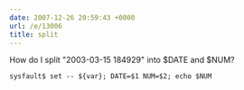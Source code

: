 ```yaml
---
date: 2007-12-26 20:59:43 +0000
url: /e/13006
title: split
---
```


How do I split "2003-03-15      184929" into $DATE and $NUM?

	sysfault$ set -- ${var}; DATE=$1 NUM=$2; echo $NUM
